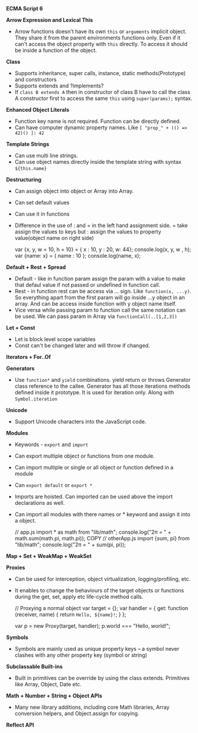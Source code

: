 **ECMA Script 6** 

**Arrow Expression and Lexical This**

 -  Arrow functions doesn't have its own `this` or `arguments` implicit object. They share it from the parent environments functions only.  Even if it can't access the object property with `this` directly. To access it should be inside a function of the object. 

**Class** 

 - Supports inheritance, super calls, instance, static methods(Prototype) and constructors
 - Supports extends and ?implements?
 - If `class B extends A` then in constructor of class B have to call the class A constructor first to access the same `this` using `super(params);` syntax.
 
**Enhanced Object Literals**
 
 - Function key name is not required. Function can be directly defined.
 - Can have computer dynamic property names. Like `[ "prop_" + (() => 42)() ]: 42`

**Template Strings**

 - Can use multi line strings.
 - Can use object names directly inside the template string with syntax `${this.name}`
 
**Destructuring**

 - Can assign object into object or Array into Array. 
 - Can set default values
 - Can use it in functions
 - Difference in the use of : and = in the left hand assignment side. = take assign the values to keys but : assign the values to property value(object name on right side)

    var {x, y, w = 10, h = 10} = { x : 10, y : 20, w: 44};
    console.log(x, y, w , h);
    var {name: x} = { name : 10 };
    console.log(name, x);

**Default + Rest + Spread**

 - Default - like in function param assign the param with a value to make that defaul value if not passed or undefined in function call.
 - Rest - in function rest can be access via ... sign. Like `function(x, ...y)`. So everything apart from the first param will go inside ...y object in an array. And can be access inside function with y object name itself.
 - Vice versa while passing param to function call the same notation can be used. We can pass param in Array via `functionCall(..[1,2,3])`

**Let + Const**

 - Let is block level scope variables
 - Const can't be changed later and will throw if changed.
  
**Iterators + For..Of**

**Generators**
 
 - Use `function*` and `yield` combinations. yield return or throws Generator class reference to the callee. Generator has all those iterations methods defined inside it prototype.  It is used for iteration only. Along with `Symbol.iteration`

**Unicode**

 - Support Unicode characters into the JavaScript code. 
  
**Modules**
 - Keywords - `export` and `import`
 - Can export multiple object or functions from one module.
 - Can import multiple or single or all object or function defined in a module
 -  Can `export default` or `export *`
 - Imports are hoisted. Can imported can be used above the import declarations as well.
 - Can import all modules with there names or * keyword and assign it into a object.

     // app.js
    import * as math from "lib/math";
    console.log("2π = " + math.sum(math.pi, math.pi));
    COPY
    // otherApp.js
    import {sum, pi} from "lib/math";
    console.log("2π = " + sum(pi, pi));

**Map + Set + WeakMap + WeakSet**

 
**Proxies**

 - Can be used for interception, object virtualization, logging/profiling, etc.
 - It enables to change the behaviours of the target objects or functions during the get, set, apply etc life-cycle method calls.

    // Proxying a normal object
    var target = {};
    var handler = {
      get: function (receiver, name) {
        return `Hello, ${name}!`;
      }
    };
    
    var p = new Proxy(target, handler);
    p.world === "Hello, world!";

**Symbols**

 - Symbols are mainly used as unique property keys – a symbol never clashes with any other property key (symbol or string)
 
**Subclassable Built-ins**

 - Built in primitives can be override by using the class extends. Primitives like Array, Object, Date etc.

**Math + Number + String + Object APIs**

 - Many new library additions, including core Math libraries, Array conversion helpers, and Object.assign for copying.

**Reflect API**
